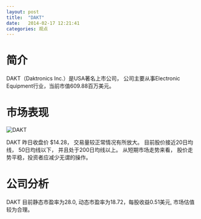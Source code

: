 ```yaml
---
layout: post
title:  "DAKT"
date:   2014-02-17 12:21:41
categories: 观点
---
```


# 简介
DAKT（Daktronics Inc.）是USA著名上市公司，
公司主要从事Electronic Equipment行业，当前市值609.88百万美元。

# 市场表现

![DAKT](http://finviz.com/chart.ashx?t=DAKT&ty=c&ta=1&p=d&s=l)

DAKT 昨日收盘价 $14.28，
交易量较正常情况有所放大。
目前股价接近20日均线，
50日均线以下，
并且处于200日均线以上。
从短期市场走势来看，
股价走势平稳，投资者应减少无谓的操作。

# 公司分析
DAKT 目前静态市盈率为28.0, 动态市盈率为18.72，每股收益0.51美元,
市场估值较为合理。
